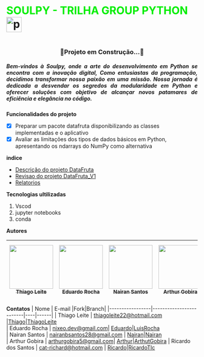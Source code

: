# <font color="gree"> SOULPY - TRILHA GROUP PYTHON </font><img src="https://cdn.jsdelivr.net/gh/devicons/devicon/icons/python/python-original.svg" height="40" alt="python logo"  />
  <img width="12" />
  
  <h3 align="center">🚧Projeto em Construção...🚧</h3>

 <h5 align="justify">Bem-vindos à Soulpy, onde a arte do desenvolvimento em Python se encontra com a inovação digital, Como entusiastas da programação, decidimos transformar nossa paixão em uma missão. Nossa jornada é dedicada a desvendar os segredos da modularidade em Python e oferecer soluções com objetivo de alcançar novos patamares de eficiência e elegância no código.</h5>

**Funcionalidades do projeto**

- [x] Preparar um pacote datafruta disponibilizando as classes implementadas e o aplicativo
- [x] Avaliar as limitações dos tipos de dados básicos em Python, apresentando os ndarrays do NumPy como alternativa

 **indice**

 - <a href="./DataFruta/DescriçaodasAtividades.md">Descrição do projeto DataFruta</a>
  - <a href="./DataFruta_V1/RevisãodasAtividades.md">Revisao do projeto DataFruta_V1</a>
  - <a href="./Relatorios/">Relatorios</a>

 **Tecnologias ultilizadas**

 1. Vscod
 2. jupyter notebooks
 3. conda

  **Autores**

  | [<img src="https://avatars.githubusercontent.com/u/147214226?v=4" width=115><br><sub>Thiago Leite</sub>](https://github.com/Leitetc) |  [<img src="https://avatars.githubusercontent.com/u/133709733?v=4" width=115><br><sub>Eduardo Rocha </sub>](https://github.com/eduardsroch) |  [<img src="https://avatars.githubusercontent.com/u/144444085?v=4" width=115><br><sub>Nairan Santos</sub>](https://github.com/nairansantos) | [<img src="https://avatars.githubusercontent.com/u/146987217?v=4" width=115><br><sub>Arthur Gobira</sub>](https://github.com/GobiraArthur) | [<img src="https://avatars.githubusercontent.com/u/148831994?v=4" width=115><br><sub>Ricardo dos Santos </sub>](https://github.com/RicardTIc) |
| :---: | :---: | :---: | :---: |:---: |

**Contatos**
| Nome            | E-mail                  |Fork|Branch|
|-----------------|-------------------------|----|------|
| Thiago Leite    | [thiagoleite22@hotmail.com](mailto:thiagoleite22@hotmail.com) |[Thiago](https://github.com/Leitetc/TrilhaPython.git)|[ThiagoLeite](https://github.com/eduardsroch/TrilhaPython/tree/ThiagoLeite)  
| Eduardo Rocha   | [nixeo.dev@gmail.com](mailto:nixeo.dev@gmail.com)| [Eduardo](https://github.com/eduardsroch/TrilhaPython/tree/LuisRocha)|[LuisRocha](https://github.com/eduardsroch/TrilhaPython/tree/LuisRocha)  
| Nairan Santos   | [nairanbsantos28@gmail.com](mailto:nairanbsantos28@gmail.com) | [Nairan](https://github.com/nairansantos/TrilhaPython)|[Nairan](https://github.com/eduardsroch/TrilhaPython/tree/nairan)  
| Arthur Gobira   | [arthurgobira5@gmail.com](mailto:arthurgobira5@gmail.com)| [Arthur](https://github.com/GobiraArthur/TrilhaPython)|[ArthutGobira](https://github.com/eduardsroch/TrilhaPython/tree/ArthutGobira) 
| Ricardo dos Santos   | [cat-richard@hotmail.com](mailto:cat-richard@hotmail.com) | [Ricardo](https://github.com/RicardTIc/TrilhaPython)|[RicardoTIc](https://github.com/eduardsroch/TrilhaPython/tree/Ricardo)